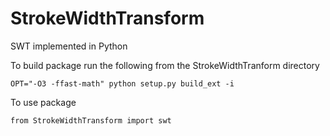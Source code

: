 StrokeWidthTransform
====================

SWT implemented in Python

To build package run the following from the StrokeWidthTranform directory
```
OPT="-O3 -ffast-math" python setup.py build_ext -i
```

To use package
```
from StrokeWidthTransform import swt
```